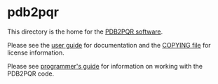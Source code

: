 pdb2pqr
============

This directory is the home for the [PDB2PQR software](http://www.poissonboltzmann.org/docs/structures-ready/). 

Please see the [user guide](http://www.poissonboltzmann.org/docs/pdb2pqr-algorithm-description/) for documentation and the [COPYING file](COPYING) for license information.

Please see [programmer's guide](http://www.poissonboltzmann.org/docs/pdb2pqr-programmers/) for information on working with the PDB2PQR code. 
